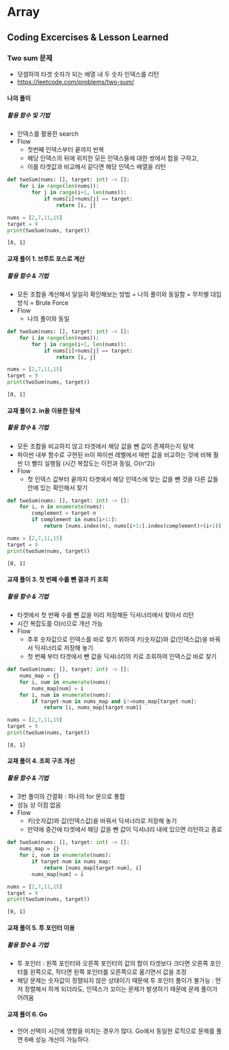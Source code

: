 # Array
## Coding Excercises & Lesson Learned

### Two sum 문제
 - 덧셈하여 타겟 숫자가 되는 배열 내 두 숫자 인덱스를 리턴 
 - https://leetcode.com/problems/two-sum/

#### 나의 풀이
##### 활용 함수 및 기법
 - 인덱스를 활용한 search
 - Flow 
    + 첫번째 인덱스부터 끝까지 반복
    + 해당 인덱스의 뒤에 위치한 모든 인덱스들에 대한 쌍에서 합을 구하고,
    + 이를 타겟값과 비교해서 같다면 해당 인덱스 배열을 리턴


```python
def twoSum(nums: [], target: int) -> []:
    for i in range(len(nums)):
        for j in range(i+1, len(nums)):
            if nums[i]+nums[j] == target:
                return [i, j]
```


```python
nums = [2,7,11,15]
target = 9
print(twoSum(nums, target))
```

    [0, 1]
    

#### 교재 풀이 1. 브루트 포스로 계산
##### 활용 함수 & 기법
 - 모든 조합을 계산해서 일일히 확인해보는 방법 = 나의 풀이와 동일함 = 무차별 대입 방식 = Brute Force
 - Flow 
    + 나의 풀이와 동일


```python
def twoSum(nums: [], target: int) -> []:
    for i in range(len(nums)):
        for j in range(i+1, len(nums)):
            if nums[i]+nums[j] == target:
                return [i, j]
```


```python
nums = [2,7,11,15]
target = 9
print(twoSum(nums, target))
```

    [0, 1]
    

#### 교재 풀이 2. in을 이용한 탐색
##### 활용 함수 & 기법
 - 모든 조합을 비교하지 않고 타겟에서 해당 값을 뺀 값이 존재하는지 탐색
 - 파이썬 내부 함수로 구현된 in이 파이썬 레벨에서 매번 값을 비교하는 것에 비해 훨씬 더 빨리 실행됨 (시간 복잡도는 이전과 동일, O(n^2))
 - Flow 
    + 첫 인덱스 값부터 끝까지 타겟에서 해당 인덱스에 맞는 값을 뺀 것을 다른 값들 안에 있는 확인해서 찾기


```python
def twoSum(nums: [], target: int) -> []:
    for i, n in enumerate(nums):
        complement = target-n
        if complement in nums[i+1:]:
            return [nums.index(n), nums[i+1:].index(complement)+(i+1)]
```


```python
nums = [2,7,11,15]
target = 9
print(twoSum(nums, target))
```

    [0, 1]
    

#### 교재 풀이 3. 첫 번째 수를 뺀 결과 키 조회
##### 활용 함수 & 기법
 - 타겟에서 첫 번째 수를 뺀 값을 미리 저장해둔 딕셔너리에서 찾아서 리턴
 - 시간 복잡도를 O(n)으로 개선 가능
 - Flow 
    + 추후 숫자값으로 인덱스를 바로 찾기 위하여 키(숫자값)와 값(인덱스값)을 바꿔서 딕셔너리로 저장해 놓기
    + 첫 번째 부터 타겟에서 뺀 값을 딕셔너리의 키로 조회하여 인덱스값 바로 찾기


```python
def twoSum(nums: [], target: int) -> []:
    nums_map = {}
    for i, num in enumerate(nums):
        nums_map[num] = i
    for i, num in enumerate(nums):
        if target-num in nums_map and i!=nums_map[target-num]:
            return [i, nums_map[target-num]]
```


```python
nums = [2,7,11,15]
target = 9
print(twoSum(nums, target))
```

    [0, 1]
    

#### 교재 풀이 4. 조회 구조 개선
##### 활용 함수 & 기법
 - 3번 풀이의 간결화 : 하나의 for 문으로 통합
 - 성능 상 이점 없음
 - Flow 
    + 키(숫자값)와 값(인덱스값)을 바꿔서 딕셔너리로 저장해 놓기
    + 만약에 중간에 타겟에서 해당 값을 뺀 값이 딕셔너리 내에 있으면 리턴하고 종료


```python
def twoSum(nums: [], target: int) -> []:
    nums_map = {}
    for i, num in enumerate(nums):
        if target-num in nums_map:
            return [nums_map[target-num], i]
        nums_map[num] = i
```


```python
nums = [2,7,11,15]
target = 9
print(twoSum(nums, target))
```

    [0, 1]
    

#### 교재 풀이 5. 투 포인터 이용
##### 활용 함수 & 기법
 - 투 포인터 : 왼쪽 포인터와 오른쪽 포인터의 값의 합이 타겟보다 크다면 오른쪽 포인터를 왼쪽으로, 작다면 왼쪽 포인터를 오른쪽으로 옮기면서 값을 조정
 - 해당 문제는 숫자값이 정렬되지 않은 상태이기 때문에 투 포인터 풀이가 불가능
   : 먼저 정렬해서 하게 되더라도, 인덱스가 꼬이는 문제가 발생하기 때문에 문제 풀이가 어려움

#### 교재 풀이 6. Go
 - 언어 선택이 시간에 영향을 미치는 경우가 많다. Go에서 동일한 로직으로 문제를 풀면 6배 성능 개선이 가능하다.
